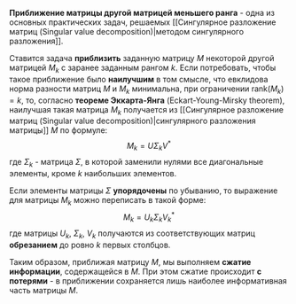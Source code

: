**Приближение матрицы другой матрицей меньшего ранга** - одна из основных практических задач, решаемых [[Сингулярное разложение матриц (Singular value decomposition)|методом сингулярного разложения]].

Ставится задача **приблизить** заданную матрицу $M$ некоторой другой матрицей $M_k$ с заранее заданным рангом $k$. Если потребовать, чтобы такое приближение было **наилучшим** в том смысле, что евклидова норма разности матриц $M$ и $M_k$ минимальна, при ограничении $\text{rank}(M_k)=k$, то, согласно **теореме Эккарта-Янга** (Eckart-Young-Mirsky theorem), наилучшая такая матрица $M_k$ получается из [[Сингулярное разложение матриц (Singular value decomposition)|сингулярного разложения матрицы]] $M$ по формуле:$$M_k=U\Sigma_kV^*$$где $\Sigma_k$ - матрица $\Sigma$, в которой заменили нулями все диагональные элементы, кроме $k$ наибольших элементов.

Если элементы матрицы $\Sigma$ **упорядочены** по убыванию, то выражение для матрицы $M_k$ можно переписать в такой форме:$$M_k=U_k\Sigma_kV_k^*$$где матрицы $U_k$, $\Sigma_k$, $V_k$ получаются из соответствующих матриц **обрезанием** до ровно $k$ первых столбцов.

Таким образом, приближая матрицу $M$, мы выполняем **сжатие информации**, содержащейся в $M$. При этом сжатие происходит **с потерями** - в приближении сохраняется лишь наиболее информативная часть матрицы $M$.
